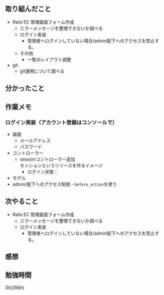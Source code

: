## 取り組んだこと
- Rails EC 管理画面フォーム作成
  - エラーメッセージを整理できないか調べる
  - ログイン実装
    - 管理者へログインしていない場合/admin配下へのアクセスを禁止する。
  - その他
    - 一覧のレイアウト調整
- git
  - git運用について調べる
## 分かったこと


## 作業メモ
### ログイン実装（アカウント登録はコンソールで）
  - 画面
    - メールアドレス
    - パスワード
  - コントローラー
    - sessionコントローラー追加<br>セッションというリソースを作るイメージ
      - ログイン状態：
  - モデル
   - admin/配下へのアクセス制限
    - `before_action`を使う

## 次やること
- Rails EC 管理画面フォーム作成
  - エラーメッセージを整理できないか調べる
  - ログイン実装
    - 管理者へログインしていない場合/admin配下へのアクセスを禁止する。

## 感想

## 勉強時間
3h(356h)
